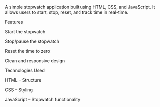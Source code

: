 A simple stopwatch application built using HTML, CSS, and JavaScript. It allows users to start, stop, reset, and track time in real-time.

Features

Start the stopwatch

Stop/pause the stopwatch

Reset the time to zero

Clean and responsive design


Technologies Used

HTML – Structure

CSS – Styling

JavaScript – Stopwatch functionality
